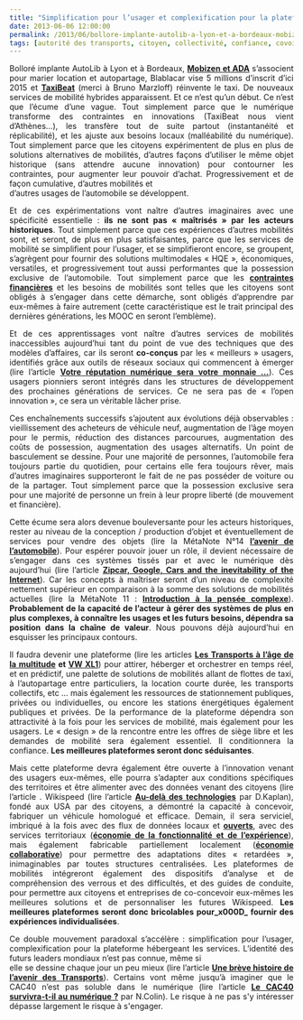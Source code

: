 ```yaml
---
title: "Simplification pour l’usager et complexification pour la plateforme, Qui est prêt pour augmenter le niveau de complexité ?"
date: 2013-06-06 12:00:00
permalink: /2013/06/bollore-implante-autolib-a-lyon-et-a-bordeaux-mobizen-etada-sassocient-pour-marier-location-et-autopartage-blablacar.html
tags: [autorité des transports, citoyen, collectivité, confiance, covoiturage, donnée data, économie de l'expérience, économie fonctionnalité, Fablab, google, gouvernance, intelligence collective, internet, ITS, management de la mobilité, marketing individualisé, multimodes, open innovation, partage de données, pensée complexe, plate-forme, Service de mobilité, TIC, UX]
---
```


<p style="text-align: justify">Bolloré implante AutoLib à Lyon et à Bordeaux, <strong><a href="http://t.co/S6yVcBg79F" target="_blank">Mobizen et ADA</a></strong> s’associent pour marier location et autopartage, Blablacar vise 5 millions d’inscrit d’ici 2015 et <strong><a href="https://taxibeat.fr/" target="_blank">TaxiBeat</a></strong> (merci à Bruno Marzloff) réinvente le taxi. De nouveaux services de mobilité hybrides apparaissent. Et ce n’est qu’un début. Ce n’est que l’écume d’une vague. Tout simplement parce que le numérique transforme des contraintes en innovations (TaxiBeat nous vient d’Athènes…), les transfère tout de suite partout (instantanéité et réplicabilité), et les ajuste aux besoins locaux (malléabilité du numérique). Tout simplement parce que les citoyens expérimentent de plus en plus de solutions alternatives de mobilités, d’autres façons d’utiliser le même objet historique (sans attendre aucune innovation) pour contourner les contraintes, pour augmenter leur pouvoir d’achat. Progressivement et de façon cumulative, d’autres mobilités et<br />d’autres usages de l’automobile se développent. </p>  <!--more-->   <p style="text-align: justify">Et de ces expérimentations vont naître d’autres imaginaires avec une spécificité essentielle : <strong>ils ne sont pas « maîtrisés » par les acteurs historiques</strong>. Tout simplement parce que ces expériences d’autres mobilités sont, et seront, de plus en plus satisfaisantes, parce que les services de mobilité se simplifient pour l’usager, et se simplifieront encore, se groupent, s’agrègent pour fournir des solutions multimodales « HQE », économiques, versatiles, et progressivement tout aussi performantes que la possession exclusive de l’automobile. Tout simplement parce que les <strong><a href="http://t.co/fSehYJ0Ymm" target="_blank">contraintes financières</a></strong> et les besoins de mobilités sont telles que les citoyens sont obligés à s’engager dans cette démarche, sont obligés d’apprendre par eux-mêmes à faire autrement (cette caractéristique est le trait principal des dernières générations, les MOOC en seront l’emblème).</p> <p style="text-align: justify">Et de ces apprentissages vont naître d’autres services de mobilités inaccessibles aujourd’hui tant du point de vue des techniques que des modèles d’affaires, car ils seront <strong>co-conçus </strong>par les « meilleurs » usagers, identifiés grâce aux outils de réseaux sociaux qui commencent à émerger (lire l’article <strong><a href="https://gabrielplassat.github.io/transportsdufutur/2013/04/votre-reputation-numerique-sera-votre-monnaie-et-la-base-de-votre-implication-altruiste.html" target="_blank">Votre réputation numérique sera votre monnaie …</a></strong>). Ces usagers pionniers seront intégrés dans les structures de développement des prochaines générations de services. Ce ne sera pas de « l’open innovation », ce sera un véritable lâcher prise. </p> <p style="text-align: justify">Ces enchaînements successifs s’ajoutent aux évolutions déjà observables : vieillissement des acheteurs de véhicule neuf, augmentation de l’âge moyen pour le permis, réduction des distances parcourues, augmentation des coûts de possession, augmentation des usages alternatifs. Un point de basculement se dessine. Pour une majorité de personnes, l’automobile fera toujours partie du quotidien, pour certains elle fera toujours rêver, mais d’autres imaginaires supporteront le fait de ne pas posséder de voiture ou de la partager. Tout simplement parce que la possession exclusive sera pour une majorité de personne un frein à leur propre liberté (de mouvement et financière).</p> <p style="text-align: justify">Cette écume sera alors devenue bouleversante pour les acteurs historiques, rester au niveau de la conception / production d’objet et éventuellement de services pour vendre des objets (lire la MétaNote N°14 <strong><a href="https://gabrielplassat.github.io/transportsdufutur/2012/07/lavenir-de-lautomobile.html" target="_blank">l’avenir de l’automobile</a></strong>). Pour espérer pouvoir jouer un rôle, il devient nécessaire de s’engager dans ces systèmes tissés par et avec le numérique dès aujourd’hui (lire l’article <strong><a href="http://gigaom.com/2013/01/02/zipcar-google-cars-and-the-inevitability-of-the-internet/" target="_blank">Zipcar, Google, Cars and the inevitability of the Internet</a></strong>). Car les concepts à maîtriser seront d’un niveau de complexité nettement supérieur en comparaison à la somme des solutions de mobilités actuelles (lire la MétaNote 11 : <strong><a href="https://gabrielplassat.github.io/transportsdufutur/2011/04/metanote-tdf-11-transports-mobilites-introduction-a-la-pensee-complexe.html" target="_blank">Introduction à la pensée complexe</a></strong>). <strong>Probablement de la capacité de l’acteur à gérer des systèmes de plus en plus complexes, à connaître les usages et les futurs besoins, dépendra sa position dans la chaîne de valeur</strong>. Nous pouvons déjà aujourd’hui en esquisser les principaux contours.</p> <p style="text-align: justify">Il faudra devenir une plateforme (lire les articles <strong><a href="https://gabrielplassat.github.io/transportsdufutur/2013/02/les-transports-a-lage-de-la-multitude.html" target="_blank">Les Transports à l’âge de la multitude</a> et <a href="https://gabrielplassat.github.io/transportsdufutur/2013/02/vw-xl1-prefigure-sans-doute-lautomobile-du-futur-ce-vehicule-objet-etait-previsible-depuis-des-dizaines-dannees.html" target="_blank">VW XL1</a></strong>) pour attirer, héberger et orchestrer en temps réel, et en prédictif, une palette de solutions de mobilités allant de flottes de taxi, à l’autopartage entre particuliers, la location courte durée, les transports collectifs, etc … mais également les ressources de stationnement publiques, privées ou individuelles, ou encore les stations énergétiques également publiques et privées. De la performance de la plateforme dépendra son attractivité à la fois pour les services de mobilité, mais également pour les usagers. Le « design » de la rencontre entre les offres de siège libre et les demandes de mobilité sera également essentiel. Il conditionnera la confiance. <strong>Les meilleures plateformes seront donc séduisantes</strong>.</p> <p style="text-align: justify">Mais cette plateforme devra également être ouverte à l’innovation venant des usagers eux-mêmes, elle pourra s’adapter aux conditions spécifiques des territoires et être alimenter avec des données venant des citoyens (lire l’article . Wikispeed (lire l’article <strong><a href="http://www.lemonde.fr/economie/article/2013/05/30/au-dela-des-technologies-pour-un-soutien-aux-projets-heterodoxes_3421061_3234.html" target="_blank">Au-delà des technologies</a></strong> par D.Kaplan), fondé aux USA par des citoyens, a démontré la capacité à concevoir, fabriquer un véhicule homologué et efficace. Demain, il sera serviciel, imbriqué à la fois avec des flux de données locaux et <strong><a href="http://www.latribune.fr/entreprises-finance/green-business/20130418trib000760348/l-open-data-une-mine-pour-l-economie-sociale-et-solidaire.html" target="_blank">ouverts</a></strong>, avec des services territoriaux (<strong><a href="https://gabrielplassat.github.io/transportsdufutur/2013/03/la-mutation-du-secteur-des-transports-a-la-croisee-de-3-economies.html" target="_blank">économie de la fonctionnalité et de l’expérience</a></strong>), mais également fabricable partiellement localement (<strong><a href="https://gabrielplassat.github.io/transportsdufutur/2013/03/la-mutation-du-secteur-des-transports-a-la-croisee-de-3-economies.html" target="_blank">économie collaborative</a></strong>) pour permettre des adaptations dites « retardées », inimaginables par toutes structures centralisées. Les plateformes de mobilités intégreront également des dispositifs d’analyse et de compréhension des verrous et des difficultés, et des guides de conduite, pour permettre aux citoyens et entreprises de co-concevoir eux-mêmes les meilleures solutions et de personnaliser les futures Wikispeed. <strong>Les meilleures plateformes seront donc bricolables pour_x000D_
 fournir des expériences individualisées</strong>.</p> <p style="text-align: justify">Ce double mouvement paradoxal s’accélère : simplification pour l’usager, complexification pour la plateforme hébergeant les services. L’identité des futurs leaders mondiaux n’est pas connue, même si<br />elle se dessine chaque jour un peu mieux (lire l’article <strong><a href="https://gabrielplassat.github.io/transportsdufutur/2013/05/nayant-pas-su-sintegrer-dans-le-numerique-nomade-porte-par-la-multitude-certains-comme-dell-lien-microsoft-ou-nokia-l.html" target="_blank">Une brève histoire de l’avenir des Transports</a></strong>). Certains vont même jusqu’à imaginer que le CAC40 n’est pas soluble dans le numérique (lire l’article <strong><a href="http://lnkd.in/G4bwsu" target="_blank">Le CAC40 survivra-t-il au numérique ?</a></strong> par N.Colin). Le risque à ne pas s'y intéresser dépasse largement le risque à s'engager.</p>

